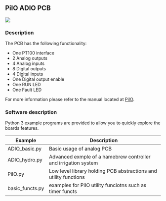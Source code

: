 ## PiIO ADIO PCB

![](https://github.com/lawsonkeith/PiIO/raw/master/images/PiIO_ADIO.jpg)

### Description
The PCB has the following functionality:

* One PT100 interface
* 2 Analog outputs
* 4 Analog inputs
* 8 Digital outputs
* 4 Digital inputs
* One Digital output enable 
* One RUN LED
* One Fault LED 

For more information please refer to the manual located at [PiIO](https://PiIO.co.uk).

### Software description
Python 3 example programs are provided to allow you to quickly explore the boards features.

Example | Description
--- | ---
ADIO_basic.py | Basic usage of analog PCB
ADIO_hydro.py | Advanced exmple of a hamebrew controller and irrigation system
PiIO.py | Low level library holding PCB abstractions and utility functions
basic_functs.py | examples for PiIO utility funciotns such as timer functs


